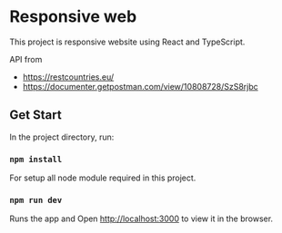 # Responsive web

This project is responsive website using React and TypeScript.

API from
- https://restcountries.eu/
- https://documenter.getpostman.com/view/10808728/SzS8rjbc

## Get Start

In the project directory, run:

### `npm install`

For setup all node module required in this project.

### `npm run dev`

Runs the app and Open [http://localhost:3000](http://localhost:3000) to view it in the browser.